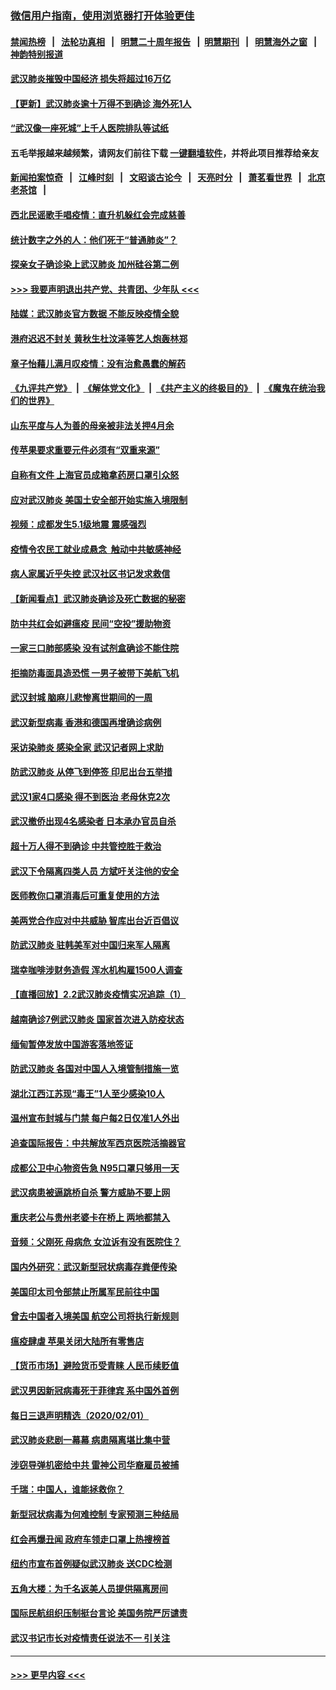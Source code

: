 ### [微信用户指南，使用浏览器打开体验更佳](https://github.com/gfw-breaker/banned-news1/blob/master/indexes/wechat-guide.md?t=0)
#### [禁闻热榜](热点新闻.md?t=0)  &nbsp;&nbsp;|&nbsp;&nbsp; [法轮功真相](https://github.com/gfw-breaker/truth/blob/master/README.md?t=0) &nbsp;&nbsp;|&nbsp;&nbsp; [明慧二十周年报告](https://github.com/gfw-breaker/mh-reports/blob/master/README.md?t=0) &nbsp;&nbsp;|&nbsp;&nbsp;[明慧期刊](https://github.com/gfw-breaker/mh-qikan) &nbsp;&nbsp;|&nbsp;&nbsp; [明慧海外之窗](https://github.com/gfw-breaker/mh-news/blob/master/README.md?t=0) &nbsp;&nbsp;|&nbsp;&nbsp; [神韵特别报道](https://github.com/gfw-breaker/mh-news/blob/master/shenyun.md?t=0)
#### [武汉肺炎摧毁中国经济 损失将超过16万亿](../pages/nsc413/n11839723.md?t=02031111) 
#### [【更新】武汉肺炎逾十万得不到确诊 海外死1人](../pages/nsc413/n11801312.md?t=02031111) 
#### [“武汉像一座死城”上千人医院排队等试纸](../pages/nsc413/n11839724.md?t=02031111) 
#### 五毛举报越来越频繁，请网友们前往下载 [一键翻墙软件](https://github.com/gfw-breaker/ssr-accounts)，并将此项目推荐给亲友
#### [新闻拍案惊奇](https://github.com/gfw-breaker/banned-news1/blob/master/pages/link4.md) &nbsp;&nbsp;|&nbsp;&nbsp; [江峰时刻](https://github.com/gfw-breaker/banned-news1/blob/master/pages/link4.md) &nbsp;&nbsp;|&nbsp;&nbsp; [文昭谈古论今](https://github.com/gfw-breaker/banned-news1/blob/master/pages/link4.md) &nbsp;&nbsp;|&nbsp;&nbsp; [天亮时分](https://github.com/gfw-breaker/banned-news1/blob/master/pages/link4.md) &nbsp;&nbsp;|&nbsp;&nbsp; [萧茗看世界](https://github.com/gfw-breaker/banned-news1/blob/master/pages/link4.md) &nbsp;&nbsp;|&nbsp;&nbsp; [北京老茶馆](https://github.com/gfw-breaker/banned-news1/blob/master/pages/link4.md) &nbsp;&nbsp;|&nbsp;&nbsp; 
#### [西北民谣歌手唱疫情：直升机躲红会完成慈善](../pages/nsc413/n11839757.md?t=02031111) 
#### [统计数字之外的人：他们死于“普通肺炎”？](../pages/nsc413/n11839788.md?t=02031111) 
#### [探亲女子确诊染上武汉肺炎 加州硅谷第二例](../pages/nsc413/n11839784.md?t=02031111) 
#### [>>> 我要声明退出共产党、共青团、少年队 <<<](https://github.com/begood0513/goodnews/blob/master/quit/letter.md) 
#### [陆媒：武汉肺炎官方数据 不能反映疫情全貌](../pages/nsc413/n11839828.md?t=02031111) 
#### [港府迟迟不封关 黄秋生杜汶泽等艺人炮轰林郑](../pages/nsc413/n11839562.md?t=02031111) 
#### [章子怡藉儿满月叹疫情：没有治愈愚蠢的解药](../pages/nsc413/n11839428.md?t=02031111) 
#### [《九评共产党》](https://github.com/begood0513/9ping.md/blob/master/README.md) &nbsp;|&nbsp; [《解体党文化》](../../../../jtdwh.md/blob/master/README.md)  &nbsp;|&nbsp; [《共产主义的终极目的》](../../../../gczydzjmd.md/blob/master/README.md) &nbsp;|&nbsp; [《魔鬼在统治我们的世界》](../../../../mgztzwmdsj.md/blob/master/README.md) 
#### [山东平度与人为善的母亲被非法关押4月余](../pages/nsc413/n11834949.md?t=02031111) 
#### [传苹果要求重要元件必须有“双重来源”](../pages/nsc413/n11839717.md?t=02031111) 
#### [自称有文件 上海官员成箱拿药房口罩引众怒](../pages/nsc413/n11839279.md?t=02031111) 
#### [应对武汉肺炎 美国土安全部开始实施入境限制](../pages/nsc413/n11839729.md?t=02031111) 
#### [视频：成都发生5.1级地震 震感强烈](../pages/nsc413/n11839732.md?t=02031111) 
#### [疫情令农民工就业成悬念  触动中共敏感神经](../pages/nsc413/n11839625.md?t=02031111) 
#### [病人家属近乎失控 武汉社区书记发求救信](../pages/nsc413/n11839621.md?t=02031111) 
#### [【新闻看点】武汉肺炎确诊及死亡数据的秘密](../pages/nsc413/n11839539.md?t=02031111) 
#### [防中共红会如避瘟疫 民间“空投”援助物资](../pages/nsc413/n11839313.md?t=02031111) 
#### [一家三口肺部感染 没有试剂盒确诊不能住院](../pages/nsc413/n11839581.md?t=02031111) 
#### [拒摘防毒面具造恐慌 一男子被带下美航飞机](../pages/nsc413/n11839455.md?t=02031111) 
#### [武汉封城 脑麻儿悲惨离世期间的一周](../pages/nsc413/n11839378.md?t=02031111) 
#### [武汉新型病毒 香港和德国再增确诊病例](../pages/nsc413/n11839381.md?t=02031111) 
#### [采访染肺炎 感染全家 武汉记者网上求助](../pages/nsc413/n11839411.md?t=02031111) 
#### [防武汉肺炎 从停飞到停签 印尼出台五举措](../pages/nsc413/n11839282.md?t=02031111) 
#### [武汉1家4口感染 得不到医治 老母休克2次](../pages/nsc413/n11839277.md?t=02031111) 
#### [武汉撤侨出现4名感染者 日本承办官员自杀](../pages/nsc413/n11839044.md?t=02031111) 
#### [超十万人得不到确诊 中共管控胜于救治](../pages/nsc413/n11838462.md?t=02031111) 
#### [武汉下令隔离四类人员 方斌吁关注他的安全](../pages/nsc413/n11838878.md?t=02031111) 
#### [医师教你口罩消毒后可重复使用的方法](../pages/nsc413/n11839225.md?t=02031111) 
#### [美两党合作应对中共威胁 智库出台近百倡议](../pages/nsc413/n11838437.md?t=02031111) 
#### [防武汉肺炎 驻韩美军对中国归来军人隔离](../pages/nsc413/n11838970.md?t=02031111) 
#### [瑞幸咖啡涉财务造假 浑水机构雇1500人调查](../pages/nsc413/n11838486.md?t=02031111) 
#### [【直播回放】2.2武汉肺炎疫情实况追踪（1）](../pages/nsc413/n11838871.md?t=02031111) 
#### [越南确诊7例武汉肺炎 国家首次进入防疫状态](../pages/nsc413/n11838860.md?t=02031111) 
#### [缅甸暂停发放中国游客落地签证](../pages/nsc413/n11838730.md?t=02031111) 
#### [防武汉肺炎 各国对中国人入境管制措施一览](../pages/nsc413/n11838726.md?t=02031111) 
#### [湖北江西江苏现“毒王”1人至少感染10人](../pages/nsc413/n11838670.md?t=02031111) 
#### [温州宣布封城与门禁 每户每2日仅准1人外出](../pages/nsc413/n11838748.md?t=02031111) 
#### [追查国际报告：中共解放军西京医院活摘器官](../pages/nsc413/n11838359.md?t=02031111) 
#### [成都公卫中心物资告急 N95口罩只够用一天](../pages/nsc413/n11834896.md?t=02031111) 
#### [武汉病患被逼跳桥自杀 警方威胁不要上网](../pages/nsc413/n11838521.md?t=02031111) 
#### [重庆老公与贵州老婆卡在桥上 两地都禁入](../pages/nsc413/n11838677.md?t=02031111) 
#### [音频：父刚死 母病危 女泣诉有没有医院住？](../pages/nsc413/n11838501.md?t=02031111) 
#### [国内外研究：武汉新型冠状病毒存粪便传染](../pages/nsc413/n11838353.md?t=02031111) 
#### [美国印太司令部禁止所属军民前往中国](../pages/nsc413/n11838418.md?t=02031111) 
#### [曾去中国者入境美国 航空公司将执行新规则](../pages/nsc413/n11838375.md?t=02031111) 
#### [瘟疫肆虐 苹果关闭大陆所有零售店](../pages/nsc413/n11838235.md?t=02031111) 
#### [【货币市场】避险货币受青睐 人民币续贬值](../pages/nsc413/n11838086.md?t=02031111) 
#### [武汉男因新冠病毒死于菲律宾 系中国外首例](../pages/nsc413/n11838247.md?t=02031111) 
#### [每日三退声明精选（2020/02/01）](../pages/nsc413/n11838281.md?t=02031111) 
#### [武汉肺炎悲剧一幕幕 病患隔离堪比集中营](../pages/nsc413/n11838047.md?t=02031111) 
#### [涉窃导弹机密给中共 雷神公司华裔雇员被捕](../pages/nsc413/n11838129.md?t=02031111) 
#### [千瑞：中国人，谁能拯救你？](../pages/nsc413/n11838069.md?t=02031111) 
#### [新型冠状病毒为何难控制 专家预测三种结局](../pages/nsc413/n11838002.md?t=02031111) 
#### [红会再爆丑闻 政府车领走口罩上热搜榜首](../pages/nsc413/n11837825.md?t=02031111) 
#### [纽约市宣布首例疑似武汉肺炎 送CDC检测](../pages/nsc413/n11837852.md?t=02031111) 
#### [五角大楼：为千名返美人员提供隔离房间](../pages/nsc413/n11837831.md?t=02031111) 
#### [国际民航组织压制挺台言论 美国务院严厉谴责](../pages/nsc413/n11837791.md?t=02031111) 
#### [武汉书记市长对疫情责任说法不一 引关注](../pages/nsc413/n11837546.md?t=02031111) 

----
#### [ >>> 更早内容 <<< ](../indexes/nsc413-earlier.md)
